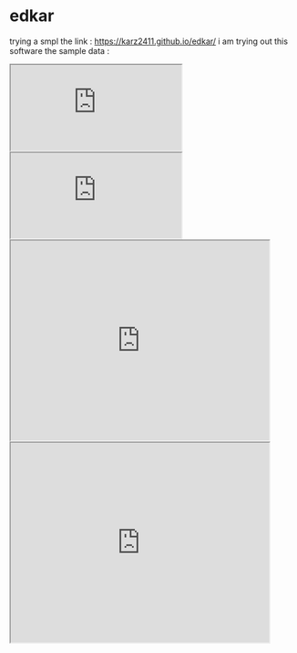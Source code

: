 # edkar
trying a smpl
the link : https://karz2411.github.io/edkar/ 
i am trying out this software
the sample data : 
<iframe src="https://docs.google.com/spreadsheets/d/1pgrWWllX8rPURjh67SpfA5IPorHG2E2m5-eFU8TLGGs/pubhtml?widget=true&amp;headers=false"></iframe>
<iframe src="https://docs.google.com/spreadsheets/d/1AZWpcl-_p-9bj5dvqbAIWNmkclxeIjt2pjHNeoqSIOo/pubhtml?widget=true&amp;headers=false"></iframe>

<iframe src="https://karz2411.github.io/karz-scatter/" width="90%" height="350"></iframe>
<iframe src="https://karz2411.github.io/karzleafmap/" width="90%" height="350"></iframe>
